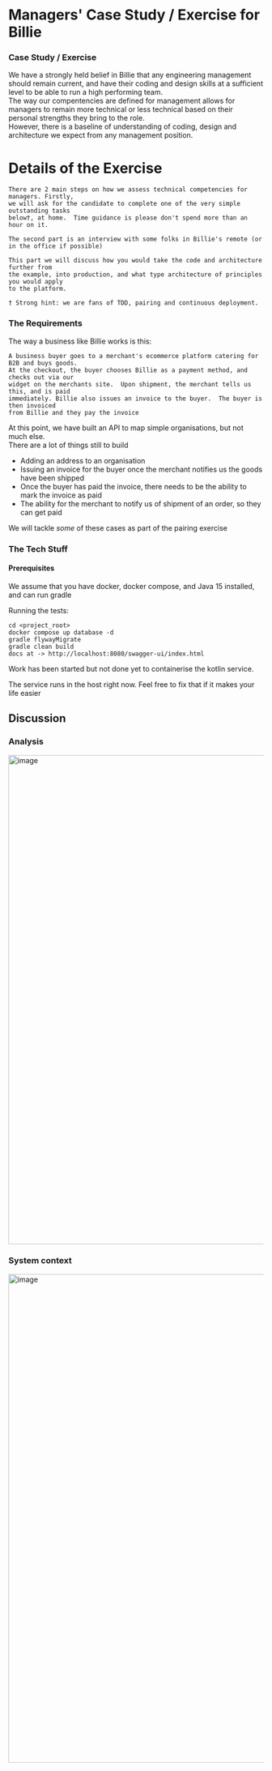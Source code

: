 Managers' Case Study / Exercise for Billie
=============
### Case Study / Exercise
We have a strongly held belief in Billie that any engineering management should remain current, and have their coding and design 
skills at a sufficient level to be able to run a high performing team.  
The way our compentencies are defined for management allows for managers to remain more technical or less technical based on their personal strengths they 
bring to the role.  
However, there is a baseline of understanding of coding, design and architecture we expect from any management position.


Details of the Exercise
====
``` 
There are 2 main steps on how we assess technical competencies for managers. Firstly, 
we will ask for the candidate to complete one of the very simple outstanding tasks
below†, at home.  Time guidance is please don't spend more than an hour on it. 

The second part is an interview with some folks in Billie's remote (or in the office if possible)

This part we will discuss how you would take the code and architecture further from
the example, into production, and what type architecture of principles you would apply
to the platform.

† Strong hint: we are fans of TDD, pairing and continuous deployment.
```


### The Requirements

The way a business like Billie works is this:

```
A business buyer goes to a merchant's ecommerce platform catering for B2B and buys goods. 
At the checkout, the buyer chooses Billie as a payment method, and checks out via our 
widget on the merchants site.  Upon shipment, the merchant tells us this, and is paid
immediately. Billie also issues an invoice to the buyer.  The buyer is then invoiced 
from Billie and they pay the invoice
```

At this point, we have built an API to map simple organisations, but not much else.  
There are a lot of things still to build
* Adding an address to an organisation
* Issuing an invoice for the buyer once the merchant notifies us the goods have been shipped
* Once the buyer has paid the invoice, there needs to be the ability to mark the invoice as paid 
* The ability for the merchant to notify us of shipment of an order, so they can get paid

We will tackle _some_ of these cases as part of the pairing exercise



### The Tech Stuff
#### Prerequisites
We assume that you have docker, docker compose, and Java 15 installed, and can run gradle

Running the tests:
```shell
cd <project_root>
docker compose up database -d
gradle flywayMigrate
gradle clean build
docs at -> http://localhost:8080/swagger-ui/index.html
```
Work has been started but not done yet to containerise the kotlin service.

The service runs in the host right now.  Feel free to fix that if it makes your life easier

## Discussion
### Analysis
<img width="966" alt="image" src="https://github.com/aputivlskiy/pairing-exercise/assets/6245715/7f7f3c98-575f-4b07-836b-cd8a563279e6">

### System context
<img width="965" alt="image" src="https://github.com/aputivlskiy/pairing-exercise/assets/6245715/3afcafa0-3eea-4e49-92e9-a287344c771f">

